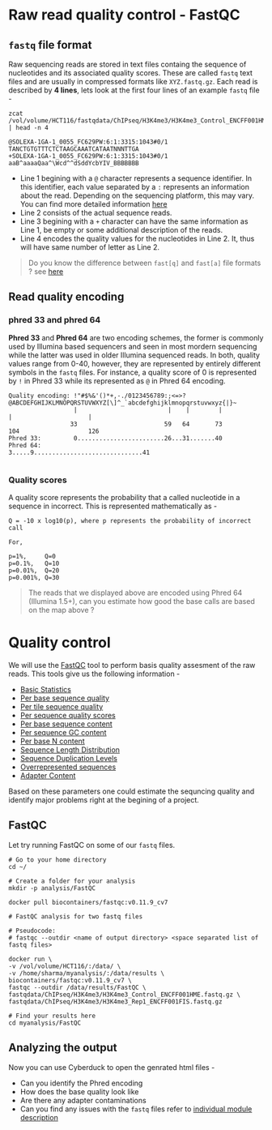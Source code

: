 # Raw read quality control - FastQC

## `fastq` file format
Raw sequencing reads are stored in text files containg the sequence of nucleotides and its associated quality scores. These are called `fastq` text files and are usually in compressed formats like `XYZ.fastq.gz`. Each read is described by **4 lines**, lets look at the first four lines of an example `fastq` file -

```
zcat /vol/volume/HCT116/fastqdata/ChIPseq/H3K4me3/H3K4me3_Control_ENCFF001HME.fastq.gz | head -n 4

@SOLEXA-1GA-1_0055_FC629PW:6:1:3315:1043#0/1
TANCTGTGTTTCTCTAAGCAAATCATAATNNNTTGA
+SOLEXA-1GA-1_0055_FC629PW:6:1:3315:1043#0/1
aaB^aaaaQaa^\Wcd^^dSddYcbYIV_BBBBBBB

```

- Line 1 begining with a `@` character represents a sequence identifier. In this identifier, each value separated by a `:` represents an information about the read. Depending on the sequencing platform, this may vary. You can find more detailed information [here](https://en.wikipedia.org/wiki/FASTQ_format)
- Line 2 consists of the actual sequence reads. 
- Line 3 begining with a `+` character can have the same information as Line 1, be empty or some additional description of the reads.
- Line 4 encodes the quality values for the nucleotides in Line 2. It, thus will have same number of letter as Line 2.

> Do you know the difference between `fast[q]` and `fast[a]` file formats ? see [here](https://en.wikipedia.org/wiki/FASTA_format)

## Read quality encoding

### phred 33 and phred 64

**Phred 33** and **Phred 64** are two encoding schemes, the former is commonly used by Illumina based sequencers and seen in most mordern sequencing while the latter was used in older Illumina sequenced reads. In both, quality values range from 0-40, however, they are represented by entirely different symbols in the `fastq` files. For instance, a quality score of 0 is represented by `!` in Phred 33 while its represented as `@` in Phred 64 encoding.

```
Quality encoding: !"#$%&'()*+,-./0123456789:;<=>?@ABCDEFGHIJKLMNOPQRSTUVWXYZ[\]^_`abcdefghijklmnopqrstuvwxyz{|}~
                  |                         |    |        |                              |                     |
                 33                        59   64       73                            104                   126
Phred 33:         0........................26...31.......40                                
Phred 64:                                           3.....9..............................41 
                                 
```

### Quality scores

A quality score represents the probability that a called nucleotide in a sequence in incorrect. This is represented mathematically as -

```
Q = -10 x log10(p), where p represents the probability of incorrect call

For,

p=1%,     Q=0 
p=0.1%,   Q=10
p=0.01%,  Q=20 
p=0.001%, Q=30

```

> The reads that we displayed above are encoded using Phred 64 (Illumina 1.5+), can you estimate how good the base calls are based on the map above ?

# Quality control

We will use the [FastQC](https://www.bioinformatics.babraham.ac.uk/projects/fastqc/) tool to perform basis quality assesment of the raw reads. This tools give us the following information -

- [Basic Statistics](https://www.bioinformatics.babraham.ac.uk/projects/fastqc/Help/3%20Analysis%20Modules/1%20Basic%20Statistics.html)
- [Per base sequence quality](https://www.bioinformatics.babraham.ac.uk/projects/fastqc/Help/3%20Analysis%20Modules/2%20Per%20Base%20Sequence%20Quality.html)
- [Per tile sequence quality](https://www.bioinformatics.babraham.ac.uk/projects/fastqc/Help/3%20Analysis%20Modules/12%20Per%20Tile%20Sequence%20Quality.html)
- [Per sequence quality scores](https://www.bioinformatics.babraham.ac.uk/projects/fastqc/Help/3%20Analysis%20Modules/3%20Per%20Sequence%20Quality%20Scores.html)
- [Per base sequence content](https://www.bioinformatics.babraham.ac.uk/projects/fastqc/Help/3%20Analysis%20Modules/4%20Per%20Base%20Sequence%20Content.html)
- [Per sequence GC content](https://www.bioinformatics.babraham.ac.uk/projects/fastqc/Help/3%20Analysis%20Modules/5%20Per%20Sequence%20GC%20Content.html)
- [Per base N content](https://www.bioinformatics.babraham.ac.uk/projects/fastqc/Help/3%20Analysis%20Modules/6%20Per%20Base%20N%20Content.html)
- [Sequence Length Distribution](https://www.bioinformatics.babraham.ac.uk/projects/fastqc/Help/3%20Analysis%20Modules/7%20Sequence%20Length%20Distribution.html)
- [Sequence Duplication Levels](https://www.bioinformatics.babraham.ac.uk/projects/fastqc/Help/3%20Analysis%20Modules/8%20Duplicate%20Sequences.html)
- [Overrepresented sequences](https://www.bioinformatics.babraham.ac.uk/projects/fastqc/Help/3%20Analysis%20Modules/9%20Overrepresented%20Sequences.html)
- [Adapter Content](https://www.bioinformatics.babraham.ac.uk/projects/fastqc/Help/3%20Analysis%20Modules/10%20Adapter%20Content.html)

Based on these parameters one could estimate the sequncing quality and identify major problems right at the begining of a project.

## FastQC

Let try running FastQC on some of our `fastq` files.

```
# Go to your home directory
cd ~/

# Create a folder for your analysis
mkdir -p analysis/FastQC

docker pull biocontainers/fastqc:v0.11.9_cv7

# FastQC analysis for two fastq files

# Pseudocode: 
# fastqc --outdir <name of output directory> <space separated list of fastq files>

docker run \
-v /vol/volume/HCT116/:/data/ \
-v /home/sharma/myanalysis/:/data/results \
biocontainers/fastqc:v0.11.9_cv7 \
fastqc --outdir /data/results/FastQC \
fastqdata/ChIPseq/H3K4me3/H3K4me3_Control_ENCFF001HME.fastq.gz \
fastqdata/ChIPseq/H3K4me3/H3K4me3_Rep1_ENCFF001FIS.fastq.gz 

# Find your results here
cd myanalysis/FastQC

```

## Analyzing the output

Now you can use Cyberduck to open the genrated html files -

- Can you identify the Phred encoding
- How does the base quality look like
- Are there any adapter contaminations
- Can you find any issues with the `fastq` files refer to [individual module description](#quality-control)
